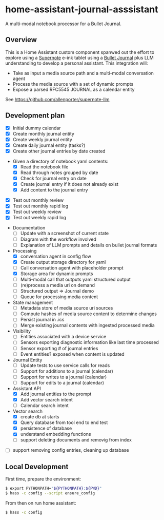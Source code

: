 # home-assistant-journal-asssistant

A multi-modal notebook processor for a Bullet Journal.

## Overview

This is a Home Assistant custom component spanwed out the effort to
explore using a [Supernote](https://supernote.com/) e-ink tablet using a [Bullet Journal](https://www.youtube.com/watch?v=fm15cmYU0IM) plus
LLM understanding to develop a personal assistant. This integration will:

- Take as input a media source path and a multi-modal conversation agent
- Process the media source with a set of dynamic prompts
- Expose a parsed RFC5545 JOURNAL as a calendar entity

See https://github.com/allenporter/supernote-llm

## Development plan

- [x] Initial dummy calendar
- [x] Create monthly journal entity
- [x] Create weekly journal entity
- [x] Create daily journal entity (tasks?)
- [x] Create other journal entries by date created
- Given a directory of notebook yaml contents:
  - [x] Read the notebook file
  - [x] Read through notes grouped by date
  - [x] Check for journal entry on date
  - [x] Create journal entry if it does not already exist
  - [x] Add content to the journal entry
- [x] Test out monthly review
- [x] Test out monthly rapid log
- [x] Test out weekly review
- [x] Test out weekly rapid log
- Documentation
  - [ ] Update with a screenshot of current state
  - [ ] Diagram with the workflow involved
  - [ ] Explanation of LLM prompts and details on bullet journal formats
- Processing
  - [x] conversation agent in config flow
  - [x] Create output storage directory for yaml
  - [ ] Call conversation agent with placeholder prompt
  - [x] Storage area for dynamic prompts
  - [ ] Multi-modal call that outputs yaml structured output
  - [ ] (re)process a media uri on demand
  - [ ] Structured output => Journal demo
  - [ ] Queue for processing media content
- State management
  - [ ] Metadata store of media source uri sources
  - [ ] Compute hashes of media source content to determine changes
  - [ ] Persist journal in .ics
  - [ ] Merge existing journal contents with ingested processed media
- Visibility
  - [ ] Entities associated with a device service
  - [ ] Sensors exporting diagnostic information like last time processed
  - [ ] Sensor exporting # of journal entries
  - [ ] Event entities? exposed when content is updated
- Journal Entity
  - [ ] Update tests to use service calls for reads
  - [ ] Support for additions to a journal (calendar)
  - [ ] Support for writes to a journal (calendar)
  - [ ] Support for edits to a journal (calendar)
- Assistant API
  - [x] Add journal entities to the prompt
  - [x] Add vector search intent
  - [ ] Calendar search intent
- Vector search
  - [x] create db at starts
  - [x] Query database from tool end to end test
  - [x] persistence of database
  - [x] understand embedding functions
  - [ ] support deleting documents and removig from index
- [ ] support removing config entries, cleaning up database

## Local Development

First time, prepare the environment:

```bash
$ export PYTHONPATH="${PYTHONPATH}:${PWD}"
$ hass -c config --script ensure_config
```

From then on run home assistant:

```bash
$ hass -c config
```
